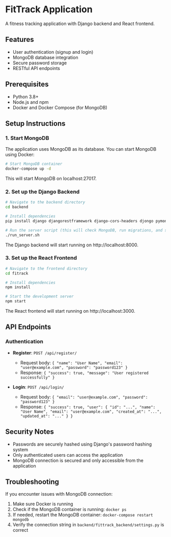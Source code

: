 # FitTrack Application

A fitness tracking application with Django backend and React frontend.

## Features

- User authentication (signup and login)
- MongoDB database integration
- Secure password storage
- RESTful API endpoints

## Prerequisites

- Python 3.8+
- Node.js and npm
- Docker and Docker Compose (for MongoDB)

## Setup Instructions

### 1. Start MongoDB

The application uses MongoDB as its database. You can start MongoDB using Docker:

```bash
# Start MongoDB container
docker-compose up -d
```

This will start MongoDB on localhost:27017.

### 2. Set up the Django Backend

```bash
# Navigate to the backend directory
cd backend

# Install dependencies
pip install django djangorestframework django-cors-headers djongo pymongo

# Run the server script (this will check MongoDB, run migrations, and start the server)
./run_server.sh
```

The Django backend will start running on http://localhost:8000.

### 3. Set up the React Frontend

```bash
# Navigate to the frontend directory
cd fitrack

# Install dependencies
npm install

# Start the development server
npm start
```

The React frontend will start running on http://localhost:3000.

## API Endpoints

### Authentication

- **Register**: `POST /api/register/`
  - Request body: `{ "name": "User Name", "email": "user@example.com", "password": "password123" }`
  - Response: `{ "success": true, "message": "User registered successfully" }`

- **Login**: `POST /api/login/`
  - Request body: `{ "email": "user@example.com", "password": "password123" }`
  - Response: `{ "success": true, "user": { "id": "...", "name": "User Name", "email": "user@example.com", "created_at": "...", "updated_at": "..." } }`

## Security Notes

- Passwords are securely hashed using Django's password hashing system
- Only authenticated users can access the application
- MongoDB connection is secured and only accessible from the application

## Troubleshooting

If you encounter issues with MongoDB connection:

1. Make sure Docker is running
2. Check if the MongoDB container is running: `docker ps`
3. If needed, restart the MongoDB container: `docker-compose restart mongodb`
4. Verify the connection string in `backend/fittrack_backend/settings.py` is correct
